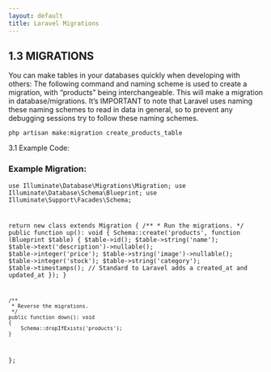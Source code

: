 ```yaml
---
layout: default
title: Laravel Migrations
---
```


<h2>1.3 MIGRATIONS</h2>
You can make tables in your databases quickly when developing with others:
The following command and naming scheme is used to create a migration, with “products” being interchangeable. This will make a migration in database/migrations. It’s IMPORTANT to note that Laravel uses naming these naming schemes to read in data in general, so to prevent any debugging sessions try to follow these naming schemes.
<pre class="codesnippet">
<code>php artisan make:migration create_products_table</code></pre></div>


3.1 Example Code:

<h3>Example Migration:</h3>
<div class="codesnippet-wrapper">
  <div class="line-numbers">
</div>
<pre class="codesnippet">
<code><?php

use Illuminate\Database\Migrations\Migration;
use Illuminate\Database\Schema\Blueprint;
use Illuminate\Support\Facades\Schema;

return new class extends Migration
{
    /**
     * Run the migrations.
     */
    public function up(): void
    {
        Schema::create('products', function (Blueprint $table) {
            $table->id();
            $table->string('name');
            $table->text('description')->nullable();
            $table->integer('price');
            $table->string('image')->nullable();
            $table->integer('stock');
            $table->string('category');
            $table->timestamps(); // Standard to Laravel adds a created_at and updated_at
        });
    }

    /**
     * Reverse the migrations.
     */
    public function down(): void
    {
        Schema::dropIfExists('products');
    }
};</code></pre></div>
